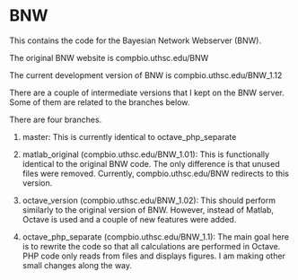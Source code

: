 # BNW

This contains the code for the Bayesian Network Webserver (BNW).

The original BNW website is compbio.uthsc.edu/BNW

The current development version of BNW is compbio.uthsc.edu/BNW_1.12

There are a couple of intermediate versions that I kept on the BNW server. Some of them are related to the branches below.

There are four branches.
1) master: This is currently identical to octave_php_separate

2) matlab_original (compbio.uthsc.edu/BNW_1.01): This is functionally identical to the original BNW code. The only difference is that unused files were removed. Currently, compbio.uthsc.edu/BNW redirects to this version. 

3) octave_version (compbio.uthsc.edu/BNW_1.02): This should perform similarly to the original version of BNW. However, instead of Matlab, Octave is used and a couple of new features were added.

4) octave_php_separate (compbio.uthsc.edu/BNW_1.1): The main goal here is to rewrite the code so that all calculations are performed in Octave. PHP code only reads from files and displays figures.  I am making other small changes along the way.


